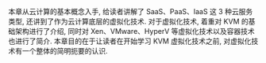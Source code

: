 本章从云计算的基本概念入手, 给读者讲解了 SaaS、PaaS、IaaS 这 3 种云服务类型, 还讲到了作为云计算底层的虚拟化技术. 对于虚拟化技术, 着重对 KVM 的基础架构进行了介绍, 同时对 Xen、VMware、HyperV 等虚拟化技术以及容器技术也进行了简介. 本章目的在于让读者在开始学习 KVM 虚拟化技术之前, 对虚拟化技术有一个整体的简明扼要的认识.
